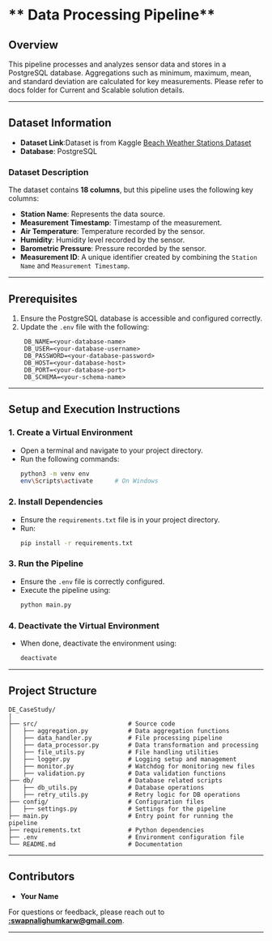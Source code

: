 
# ** Data Processing Pipeline**

## **Overview**
This pipeline processes and analyzes sensor data and stores in a PostgreSQL database. Aggregations such as minimum, maximum, mean, and standard deviation are calculated for key measurements. Please refer to docs folder for Current and Scalable solution details.

---

## **Dataset Information**

- **Dataset Link**:Dataset is from Kaggle [Beach Weather Stations Dataset](https://www.kaggle.com/datasets/sanjanchaudhari/beach-weather-stations)  
- **Database**: PostgreSQL  

### **Dataset Description**  
The dataset contains **18 columns**, but this pipeline uses the following key columns:  

- **Station Name**: Represents the data source.  
- **Measurement Timestamp**: Timestamp of the measurement.  
- **Air Temperature**: Temperature recorded by the sensor.  
- **Humidity**: Humidity level recorded by the sensor.  
- **Barometric Pressure**: Pressure recorded by the sensor.  
- **Measurement ID**: A unique identifier created by combining the `Station Name` and `Measurement Timestamp`.  

---

## **Prerequisites**

1. Ensure the PostgreSQL database is accessible and configured correctly.  
2. Update the `.env` file with the following:  
   ```plaintext
    DB_NAME=<your-database-name>
    DB_USER=<your-database-username>
    DB_PASSWORD=<your-database-password>
    DB_HOST=<your-database-host>
    DB_PORT=<your-database-port>
    DB_SCHEMA=<your-schema-name>
   ```

---

## **Setup and Execution Instructions**

### 1. **Create a Virtual Environment**
   - Open a terminal and navigate to your project directory.  
   - Run the following commands:  
     ```bash
     python3 -m venv env
     env\Scripts\activate      # On Windows
     ```

### 2. **Install Dependencies**
   - Ensure the `requirements.txt` file is in your project directory.  
   - Run:  
     ```bash
     pip install -r requirements.txt
     ```

### 3. **Run the Pipeline**
   - Ensure the `.env` file is correctly configured.  
   - Execute the pipeline using:  
     ```bash
     python main.py
     ```

### 4. **Deactivate the Virtual Environment**  
   - When done, deactivate the environment using:  
     ```bash
     deactivate
     ```

---

## **Project Structure**

```
DE_CaseStudy/
│
├── src/                         # Source code
│   ├── aggregation.py           # Data aggregation functions
│   ├── data_handler.py          # File processing pipeline
│   ├── data_processor.py        # Data transformation and processing
│   ├── file_utils.py            # File handling utilities
│   ├── logger.py                # Logging setup and management
│   ├── monitor.py               # Watchdog for monitoring new files
│   ├── validation.py            # Data validation functions
├── db/                          # Database related scripts
│   ├── db_utils.py              # Database operations
│   ├── retry_utils.py           # Retry logic for DB operations
├── config/                      # Configuration files
│   ├── settings.py              # Settings for the pipeline
├── main.py                      # Entry point for running the pipeline
├── requirements.txt             # Python dependencies
├── .env                         # Environment configuration file
└── README.md                    # Documentation
```

---

## **Contributors**
- **Your Name**  

For questions or feedback, please reach out to **[:swapnalighumkarw@gmail.com](mailto:swapnalighumkarw@gmail.com)**.

---
